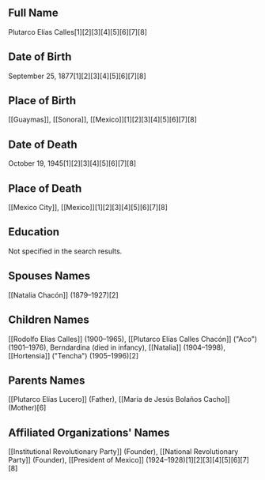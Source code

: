 ## Full Name
Plutarco Elías Calles[1][2][3][4][5][6][7][8]

## Date of Birth
September 25, 1877[1][2][3][4][5][6][7][8]

## Place of Birth
[[Guaymas]], [[Sonora]], [[Mexico]][1][2][3][4][5][6][7][8]

## Date of Death
October 19, 1945[1][2][3][4][5][6][7][8]

## Place of Death
[[Mexico City]], [[Mexico]][1][2][3][4][5][6][7][8]

## Education
Not specified in the search results.

## Spouses Names
[[Natalia Chacón]] (1879–1927)[2]

## Children Names
[[Rodolfo Elías Calles]] (1900–1965),
[[Plutarco Elías Calles Chacón]] ("Aco") (1901–1976),
Berndardina (died in infancy),
[[Natalia]] (1904–1998),
[[Hortensia]] ("Tencha") (1905–1996)[2]

## Parents Names
[[Plutarco Elías Lucero]] (Father),
[[María de Jesús Bolaños Cacho]] (Mother)[6]

## Affiliated Organizations' Names
[[Institutional Revolutionary Party]] (Founder),
[[National Revolutionary Party]] (Founder),
[[President of Mexico]] (1924–1928)[1][2][3][4][5][6][7][8]


